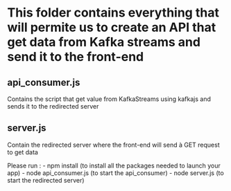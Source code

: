 # This folder contains everything that will permite us to create an API that get data from Kafka streams and send it to the front-end

## api_consumer.js
Contains the script that get value from KafkaStreams using kafkajs and sends it to the redirected server

## server.js
Contain the redirected server where the front-end will send à GET request to get data

Please run :
    - npm install (to install all the packages needed to launch your app)
    - node api_consumer.js (to start the api_consumer)
    - node server.js (to start the redirected server)
    